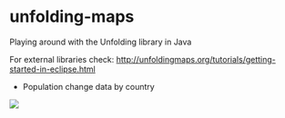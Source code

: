 # unfolding-maps

Playing around with the Unfolding library in Java

For external libraries check: http://unfoldingmaps.org/tutorials/getting-started-in-eclipse.html

- Population change data by country

<img src=http://i.imgur.com/ciBfAuF.png?1>
